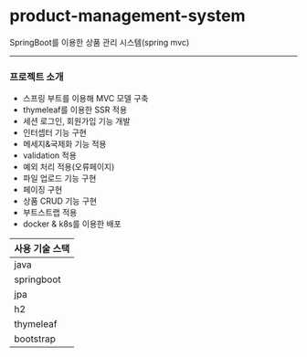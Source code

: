 # product-management-system

SpringBoot를 이용한 상품 관리 시스템(spring mvc)

---------------------------
### 프로젝트 소개

- 스프링 부트를 이용해 MVC 모델 구축
- thymeleaf를 이용한 SSR 적용
- 세션 로그인, 회원가입 기능 개발
- 인터셉터 기능 구현
- 메세지&국제화 기능 적용
- validation 적용
- 예외 처리 적용(오류페이지)
- 파일 업로드 기능 구현
- 페이징 구현
- 상품 CRUD 기능 구현
- 부트스트랩 적용
- docker & k8s를 이용한 배포

**사용 기술 스택**|               
---|
java|
springboot|
jpa|
h2|
thymeleaf|
bootstrap|
